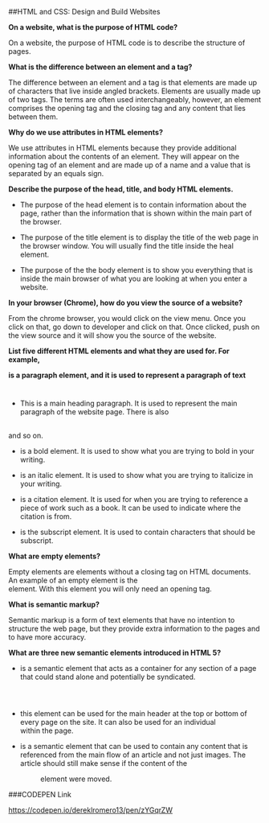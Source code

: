 ##HTML and CSS: Design and Build Websites

**On a website, what is the purpose of HTML code?**

On a website, the purpose of HTML code is to describe the structure of pages.

**What is the difference between an element and a tag?**

The difference between an element and a tag is that elements are made up of characters that live inside angled brackets. Elements are usually made up of two tags. The terms are often used interchangeably, however, an element comprises the opening tag and the
closing tag and any content that lies between them.

**Why do we use attributes in HTML elements?**

We use attributes in HTML elements because they provide additional information about the contents of an element. They will appear
on the opening tag of an element and are made up of a name and a value that is separated by an equals sign.

**Describe the purpose of the head, title, and body HTML elements.**

- The purpose of the head element is to contain information about the page, rather than the information that is shown within the main part of the browser.

- The purpose of the title element is to display the title of the web page in the browser window. You will usually find the title inside the heal element.

- The purpose of the the body element is to show you everything that is inside the main browser of what you are looking at when you enter a website.

**In your browser (Chrome), how do you view the source of a website?**

From the chrome browser, you would click on the view menu. Once you click on that, go down to developer and click on that. Once clicked, push on the view source and it will show you the source of the website.

**List five different HTML elements and what they are used for. For example, <p></p> is a paragraph element, and it is used to represent a paragraph of text**

- <h1></h1> This is a main heading paragraph. It is used to represent the main paragraph of the website page. There is also
<h2></h2> <h3></h3> <h4></h4> <h5></h5> and so on.

- <b></b> is a bold element. It is used to show what you are trying to bold in your writing.

- <i></i> is an italic element. It is used to show what you are trying to italicize in your writing.

- <cite></cite> is a citation element. It is used for when you are trying to reference a piece of work such as a book. It can be used to indicate where the citation is from.

- <sub></sub> is the subscript element. It is used to contain characters that should be subscript.

**What are empty elements?**

Empty elements are elements without a closing tag on HTML documents. An example of an empty element is the <br /> element. With this element you will only need an opening tag.

**What is semantic markup?**

Semantic markup is a form of text elements that have no intention to structure the web page, but they provide extra information to the pages and to have more accuracy.

**What are three new semantic elements introduced in HTML 5?**

- <article></article> is a semantic element that acts as a container for any section of a page that could stand alone and potentially be syndicated.

- <header></header> this element can be used for the main header at the top or bottom of every page on the site. It can also be used for an individual <article> within the page.

- <figure></figure> is a semantic element that can be used to contain any content that is referenced from the main flow of an article and not just images. The article should still make sense if the content of the <figure> element were moved.

###CODEPEN Link

https://codepen.io/dereklromero13/pen/zYGqrZW   
